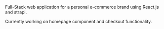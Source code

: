 Full-Stack web application for a personal e-commerce brand using React.js and strapi. 

Currently working on homepage component and checkout functionality. 
